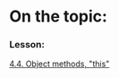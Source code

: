# On the topic:

### Lesson:

[4.4. Object methods, "this"](https://learn.javascript.ru/object-methods)
